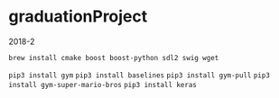 # graduationProject
2018-2

`brew install cmake boost boost-python sdl2 swig wget`

`pip3 install gym`
`pip3 install baselines`
`pip3 install gym-pull`
`pip3 install gym-super-mario-bros`
`pip3 install keras`
